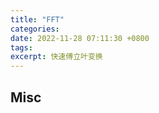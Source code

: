 ```yaml
---
title: "FFT"
categories: 
date: 2022-11-28 07:11:30 +0800
tags: 
excerpt: 快速傅立叶变换
---
```













## Misc



